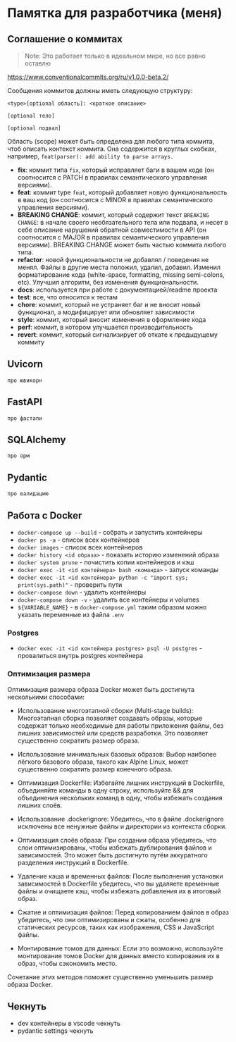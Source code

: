 # Памятка для разработчика (меня)

## Соглашение о коммитах

>Note: Это работает только в идеальном мире, но все равно оставлю

https://www.conventionalcommits.org/ru/v1.0.0-beta.2/

Сообщения коммитов должны иметь следующую структуру:
```
<type>[optional область]: <краткое описание>

[optional тело]

[optional подвал]
```

Область (scope) может быть определена для любого типа коммита, чтоб описать контекст коммита. Она содержится в круглых скобках, например, ```feat(parser): add ability to parse arrays.```

- **fix**: коммит типа ``fix``, который исправляет баги в вашем коде (он соотносится с PATCH в правилах семантического управления версиями).
- **feat**: коммит type ``feat``, который добавляет новую функциональность в ваш код (он соотносится с MINOR в правилах семантического управления версиями).
- **BREAKING CHANGE**: коммит, который содержит текст ``BREAKING CHANGE``: в начале своего необязательного тела или подвала, и несет в себе описание нарушений обратной совместимости в API (он соотносится с MAJOR в правилах семантического управления версиями). BREAKING CHANGE может быть частью коммита любого типа.
- **refactor**: новой функциональности не добавлял / поведения не менял. Файлы в другие места положил, удалил, добавил. Изменил форматирование кода (white-space, formatting, missing semi-colons, etc). Улучшил алгоритм, без изменения функциональности.
- **docs**: используется при работе с документацией/readme проекта
- **test**: все, что относится к тестам
- **chore**: коммит, который не устраняет баг и не вносит новый функционал, а модифицирует или обновляет зависимости
- **style**: коммит, который вносит изменения в оформление кода
- **perf**: коммит, в котором улучшается производительность
- **revert**: коммит, который сигнализирует об откате к предыдущему коммиту

## Uvicorn
``про ювикорн``


## FastAPI
``про фастапи``



## SQLAlchemy
``про орм``



## Pydantic
``про валидацию``



## Работа с Docker
- ``docker-compose up --build`` - собрать и запустить контейнеры
- ``docker ps -a`` - список всех контейнеров
- ``docker images`` - список всех контейнеров
- ``docker history <id образа>`` - показать историю изменений образа
- ``docker system prune`` - почистить копии контейнеров и кэш
- ``docker exec -it <id контейнера> bash <команда>`` - запуск команды
- ``docker exec -it <id контейнера> python -c "import sys; print(sys.path)"`` - проверить пути
- ``docker-compose down`` - удалить контейнеры
- ``docker-compose down -v`` - удалить все контейнеры и volumes
- ``${VARIABLE_NAME}`` - в ``docker-compose.yml`` таким образом можно указать переменные из файла ``.env``

### Postgres
- ``docker exec -it <id контейнера postgres> psql -U postgres`` - провалиться внутрь postgres контейнера

### Оптимизация размера 

Оптимизация размера образа Docker может быть достигнута несколькими способами:

- Использование многоэтапной сборки (Multi-stage builds): Многоэтапная сборка позволяет создавать образы, которые содержат только необходимые для работы приложения файлы, без лишних зависимостей или средств разработки. Это позволяет существенно сократить размер образа.

- Использование минимальных базовых образов: Выбор наиболее лёгкого базового образа, такого как Alpine Linux, может существенно сократить размер конечного образа.

- Оптимизация Dockerfile: Избегайте лишних инструкций в Dockerfile, объединяйте команды в одну строку, используйте && для объединения нескольких команд в одну, чтобы избежать создания лишних слоёв.

- Использование .dockerignore: Убедитесь, что в файле .dockerignore исключены все ненужные файлы и директории из контекста сборки.

- Оптимизация слоёв образа: При создании образа убедитесь, что слои оптимизированы, чтобы избежать дублирования файлов и зависимостей. Это может быть достигнуто путём аккуратного разделения инструкций в Dockerfile.

- Удаление кэша и временных файлов: После выполнения установки зависимостей в Dockerfile убедитесь, что вы удаляете временные файлы и очищаете кэш, чтобы избежать добавления их в итоговый образ.

- Сжатие и оптимизация файлов: Перед копированием файлов в образ убедитесь, что они оптимизированы и сжаты, особенно для статических ресурсов, таких как изображения, CSS и JavaScript файлы.

- Монтирование томов для данных: Если это возможно, используйте монтирование томов Docker для данных вместо копирования их в образ, чтобы сэкономить место.

Сочетание этих методов поможет существенно уменьшить размер образа Docker.

## Чекнуть
- dev контейнеры в vscode чекнуть
- pydantic settings чекнуть